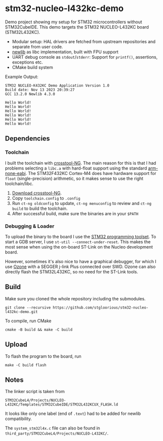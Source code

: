 # stm32-nucleo-l432kc-demo
Demo project showing my setup for STM32 microcontrollers without STM32CubeIDE.
This demo targets the STM32 NUCLEO-L432KC board (STM32L432KC).

 - Modular setup: HAL drivers are fetched from upstream repositories and separate from user code.
 - [newlib](https://sourceware.org/newlib/) as libc implementation, built with FPU support
 - UART debug console as `stdout`/`stderr`: Support for `printf()`, assertions, exceptions etc.
 - CMake build system

Example Output:
 ~~~
STM32 NUCLEO-K432KC Demo Application Version 1.0
Build date: Nov 13 2023 20:39:27
GCC 13.2.0 Newlib 4.3.0

Hello World!
Hello World!
Hello World!
Hello World!
Hello World!
Hello World!
 ~~~

## Dependencies
### Toolchain
I built the toolchain with [crosstool-NG](https://crosstool-ng.github.io/).
The main reason for this is that I had problems selecting a `libc.a` with
hard-float support using the standard
[arm-none-eabi](https://developer.arm.com/Tools%20and%20Software/GNU%20Toolchain).
The STM32F432KC Cortex-M4 does have hardware support for `float` (single-precision)
arithmetic, so it makes sense to use the right toolchain/libc.

1. [Download crosstool-NG](https://crosstool-ng.github.io/download/).
2. Copy `toolchain.config` to `.config`
3. Run `ct-ng oldconfig` to update, `ct-ng menuconfig` to review and `ct-ng build` to build the toolchain.
4. After successful build, make sure the binaries are in your `$PATH`

### Debugging & Loader
To upload the binary to the board I use
the [STM32 programming toolset](https://github.com/stlink-org/stlink).
To start a GDB server, I use `st-util --connect-under-reset`.
This makes the most sense when using the on-board ST-Link on the Nucleo development
board.

However, sometimes it's also nice to have a graphical debugger, for which I use
[Ozone](https://www.segger.com/products/development-tools/ozone-j-link-debugger/)
with a SEGGER j-link Plus connected over SWD.
Ozone can also directly flash the STM32L432KC, so no need for the ST-Link tools.

## Build
Make sure you cloned the whole repository including the submodules.
~~~
git clone --recursive https://github.com/stgloorious/stm32-nucleo-l432kc-demo.git
~~~

To compile, run CMake
~~~
cmake -B build && make -C build
~~~

## Upload

To flash the program to the board, run
~~~
make -C build flash
~~~

## Notes
The linker script is taken from
~~~
STM32CubeL4/Projects/NUCLEO-L432KC/Templates/STM32CubeIDE/STM32L432KCUX_FLASH.ld
~~~
It looks like only one label (end of `.text`) had to be added for newlib compatibility.

The `system_stm32l4x.c` file can also be found in `third_party/STM32CubeL4/Projects/NUCLEO-L432KC/`.

